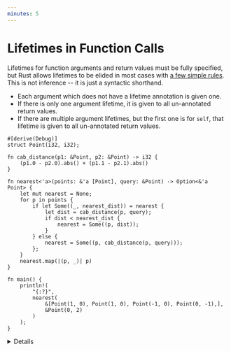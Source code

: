 ```yaml
---
minutes: 5
---
```


# Lifetimes in Function Calls

Lifetimes for function arguments and return values must be fully specified, but
Rust allows lifetimes to be elided in most cases with
[a few simple rules](https://doc.rust-lang.org/nomicon/lifetime-elision.html).
This is not inference -- it is just a syntactic shorthand.

- Each argument which does not have a lifetime annotation is given one.
- If there is only one argument lifetime, it is given to all un-annotated return
  values.
- If there are multiple argument lifetimes, but the first one is for `self`,
  that lifetime is given to all un-annotated return values.

<!-- mdbook-xgettext: skip -->

```rust,editable
#[derive(Debug)]
struct Point(i32, i32);

fn cab_distance(p1: &Point, p2: &Point) -> i32 {
    (p1.0 - p2.0).abs() + (p1.1 - p2.1).abs()
}

fn nearest<'a>(points: &'a [Point], query: &Point) -> Option<&'a Point> {
    let mut nearest = None;
    for p in points {
        if let Some((_, nearest_dist)) = nearest {
            let dist = cab_distance(p, query);
            if dist < nearest_dist {
                nearest = Some((p, dist));
            }
        } else {
            nearest = Some((p, cab_distance(p, query)));
        };
    }
    nearest.map(|(p, _)| p)
}

fn main() {
    println!(
        "{:?}",
        nearest(
            &[Point(1, 0), Point(1, 0), Point(-1, 0), Point(0, -1),],
            &Point(0, 2)
        )
    );
}
```

<details>

In this example, `cab_distance` is trivially elided.

The `nearest` function provides another example of a function with multiple
references in its arguments that requires explicit annotation.

Try adjusting the signature to "lie" about the lifetimes returned:

```rust,ignore
fn nearest<'a, 'q>(points: &'a [Point], query: &'q Point) -> Option<&'q Point> {
```

This won't compile, demonstrating that the annotations are checked for validity
by the compiler. Note that this is not the case for raw pointers (unsafe), and
this is a common source of errors with unsafe Rust.

Students may ask when to use lifetimes. Rust borrows _always_ have lifetimes.
Most of the time, elision and type inference mean these don't need to be written
out. In more complicated cases, lifetime annotations can help resolve ambiguity.
Often, especially when prototyping, it's easier to just work with owned data by
cloning values where necessary.

</details>
